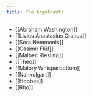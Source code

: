 ```yaml
---
title: The Argotnauts
---
```

* [[Abraham Washington]]
* [[Livius Anastasius Cratius]]
* [[Sora Nemmonis]]
* [[Casimir Flüf]]
* [[Malbec Riesling]]
* [[Theo]]
* [[Malory Whisperbottom]]
* [[Nahkulgart]]
* [[Hobbes]]
* [[Rho]]